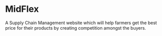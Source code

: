 # MidFlex
A Supply Chain Management website which will help farmers get the best price for their products by creating competition amongst the buyers.
